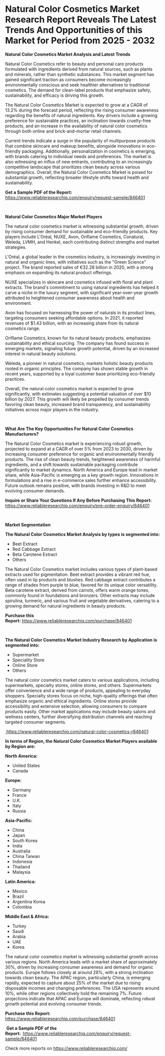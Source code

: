 <p><h1>Natural Color Cosmetics Market Research Report Reveals The Latest Trends And Opportunities of this Market for Period from 2025 - 2032</h1></p><p><strong>Natural Color Cosmetics Market Analysis and Latest Trends</strong></p>
<p><p>Natural Color Cosmetics refer to beauty and personal care products formulated with ingredients derived from natural sources, such as plants and minerals, rather than synthetic substances. This market segment has gained significant traction as consumers become increasingly environmentally conscious and seek healthier alternatives to traditional cosmetics. The demand for clean-label products that emphasize safety, sustainability, and efficacy is driving this growth.</p><p>The Natural Color Cosmetics Market is expected to grow at a CAGR of 13.2% during the forecast period, reflecting the rising consumer awareness regarding the benefits of natural ingredients. Key drivers include a growing preference for sustainable practices, an inclination towards cruelty-free products, and an increase in the availability of natural color cosmetics through both online and brick-and-mortar retail channels.</p><p>Current trends indicate a surge in the popularity of multipurpose products that combine skincare and makeup benefits, alongside innovations in eco-friendly packaging. Additionally, personalization in cosmetics is emerging, with brands catering to individual needs and preferences. The market is also witnessing an influx of new entrants, contributing to an increasingly competitive landscape that prioritizes clean beauty across various demographics. Overall, the Natural Color Cosmetics Market is poised for substantial growth, reflecting broader lifestyle shifts toward health and sustainability.</p></p>
<p><strong>Get a Sample PDF of the Report:&nbsp;</strong> <a href="https://www.reliableresearchiq.com/enquiry/request-sample/846401?utm_campaign=2207&utm_medium=2&utm_source=Github&utm_content=ia&utm_term=08022025&utm_id=natural-color-cosmetics">https://www.reliableresearchiq.com/enquiry/request-sample/846401</a></p>
<p>&nbsp;</p>
<p><strong>Natural Color Cosmetics Major Market Players</strong></p>
<p><p>The natural color cosmetics market is witnessing substantial growth, driven by rising consumer demand for sustainable and eco-friendly products. Key players include L'Oréal, NUXE, Avon, Oriflame Cosmetics, Conatural, Weleda, LVMH, and Henkel, each contributing distinct strengths and market strategies.</p><p>L'Oréal, a global leader in the cosmetics industry, is increasingly investing in natural and organic lines, with initiatives such as the "Green Science" project. The brand reported sales of €32.28 billion in 2020, with a strong emphasis on expanding its natural product offerings.</p><p>NUXE specializes in skincare and cosmetics infused with floral and plant extracts. The brand's commitment to using natural ingredients has helped it carve a niche in the luxury segment, with significant year-over-year growth attributed to heightened consumer awareness about health and environment.</p><p>Avon has focused on harnessing the power of naturals in its product lines, targeting consumers seeking affordable options. In 2021, it reported revenues of $1.43 billion, with an increasing share from its natural cosmetics range.</p><p>Oriflame Cosmetics, known for its natural beauty products, emphasizes sustainability and ethical sourcing. The company has found success in emerging markets, signaling future growth potential, driven by an increased interest in natural beauty solutions.</p><p>Weleda, a pioneer in natural cosmetics, markets holistic beauty products rooted in organic principles. The company has shown stable growth in recent years, supported by a loyal customer base prioritizing eco-friendly practices.</p><p>Overall, the natural color cosmetics market is expected to grow significantly, with estimates suggesting a potential valuation of over $10 billion by 2027. This growth will likely be propelled by consumer trends favoring clean beauty, increased brand transparency, and sustainability initiatives across major players in the industry.</p></p>
<p>&nbsp;</p>
<p><strong>What Are The Key Opportunities For Natural Color Cosmetics Manufacturers?</strong></p>
<p><p>The Natural Color Cosmetics market is experiencing robust growth, projected to expand at a CAGR of over 5% from 2023 to 2030, driven by increasing consumer preference for organic and environmentally friendly products. The rise of clean beauty trends, heightened awareness of harmful ingredients, and a shift towards sustainable packaging contribute significantly to market dynamics. North America and Europe lead in market share, while Asia-Pacific is emerging as a key growth region. Innovations in formulations and a rise in e-commerce sales further enhance accessibility. Future outlook remains positive, with brands investing in R&D to meet evolving consumer demands.</p></p>
<p><strong>Inquire or Share Your Questions If Any Before Purchasing This Report:</strong> <a href="https://www.reliableresearchiq.com/enquiry/pre-order-enquiry/846401?utm_campaign=2207&utm_medium=2&utm_source=Github&utm_content=ia&utm_term=08022025&utm_id=natural-color-cosmetics">https://www.reliableresearchiq.com/enquiry/pre-order-enquiry/846401</a></p>
<p>&nbsp;</p>
<p><strong>Market Segmentation</strong></p>
<p><strong>The Natural Color Cosmetics Market Analysis by types is segmented into:</strong></p>
<p><ul><li>Beet Extract</li><li>Red Cabbage Extract</li><li>Beta Carotene Extract</li><li>Others</li></ul></p>
<p><p>The Natural Color Cosmetics market includes various types of plant-based extracts used for pigmentation. Beet extract provides a vibrant red hue, often used in lip products and blushes. Red cabbage extract contributes a range of shades from purple to blue, favored for its unique color versatility. Beta carotene extract, derived from carrots, offers warm orange tones, commonly found in foundations and bronzers. Other extracts may include spirulina, turmeric, and various fruit and vegetable derivatives, catering to a growing demand for natural ingredients in beauty products.</p></p>
<p><strong>Purchase this Report:&nbsp;</strong><a href="https://www.reliableresearchiq.com/purchase/846401?utm_campaign=2207&utm_medium=2&utm_source=Github&utm_content=ia&utm_term=08022025&utm_id=natural-color-cosmetics">https://www.reliableresearchiq.com/purchase/846401</a></p>
<p>&nbsp;</p>
<p><strong>The Natural Color Cosmetics Market Industry Research by Application is segmented into:</strong></p>
<p><ul><li>Supermarket</li><li>Speciality Store</li><li>Online Store</li><li>Others</li></ul></p>
<p><p>The natural color cosmetics market caters to various applications, including supermarkets, specialty stores, online stores, and others. Supermarkets offer convenience and a wide range of products, appealing to everyday shoppers. Specialty stores focus on niche, high-quality offerings that often emphasize organic and ethical ingredients. Online stores provide accessibility and extensive selection, allowing consumers to compare products easily. Other market applications may include beauty salons and wellness centers, further diversifying distribution channels and reaching targeted consumer segments.</p></p>
<p><a href="https://www.reliableresearchiq.com/natural-color-cosmetics-r846401?utm_campaign=2207&utm_medium=2&utm_source=Github&utm_content=ia&utm_term=08022025&utm_id=natural-color-cosmetics">&nbsp;https://www.reliableresearchiq.com/natural-color-cosmetics-r846401</a></p>
<p><strong>In terms of Region, the Natural Color Cosmetics Market Players available by Region are:</strong></p>
<p>
    <p> <strong> North America: </strong>
        <ul>
            <li>United States</li>
            <li>Canada</li>
        </ul>
        </p> 
    <p> <strong> Europe: </strong>
        <ul>
            <li>Germany</li>
            <li>France</li>
            <li>U.K.</li>
            <li>Italy</li>
            <li>Russia</li>
        </ul>
        </p> 
    <p> <strong> Asia-Pacific: </strong>
        <ul>
            <li>China</li>
            <li>Japan</li>
            <li>South Korea</li>
            <li>India</li>
            <li>Australia</li>
            <li>China Taiwan</li>
            <li>Indonesia</li>
            <li>Thailand</li>
            <li>Malaysia</li>
        </ul>
        </p> 
    <p> <strong> Latin America: </strong>
        <ul>
            <li>Mexico</li>
            <li>Brazil</li>
            <li>Argentina Korea</li>
            <li>Colombia</li>
        </ul>
        </p> 
    <p> <strong> Middle East & Africa: </strong>
        <ul>
            <li>Turkey</li>
            <li>Saudi</li>
            <li>Arabia</li>
            <li>UAE</li>
            <li>Korea</li>
        </ul>
    </p>
    </p>
<p><p>The natural color cosmetics market is witnessing substantial growth across various regions. North America leads with a market share of approximately 30%, driven by increasing consumer awareness and demand for organic products. Europe follows closely at around 28%, with a strong inclination towards clean beauty. The APAC region, particularly China, is emerging rapidly, expected to capture about 25% of the market due to rising disposable incomes and changing preferences. The USA represents around 10%, while other regions collectively hold the remaining 7%. Future projections indicate that APAC and Europe will dominate, reflecting robust growth potential and evolving consumer trends.</p></p>
<p><strong>Purchase this Report: </strong><a href="https://www.reliableresearchiq.com/purchase/846401?utm_campaign=2207&utm_medium=2&utm_source=Github&utm_content=ia&utm_term=08022025&utm_id=natural-color-cosmetics">https://www.reliableresearchiq.com/purchase/846401</a></p>
<p>&nbsp;<strong>Get a Sample PDF of the Report:&nbsp;&nbsp;</strong><a href="https://www.reliableresearchiq.com/enquiry/request-sample/846401?utm_campaign=2207&utm_medium=2&utm_source=Github&utm_content=ia&utm_term=08022025&utm_id=natural-color-cosmetics">https://www.reliableresearchiq.com/enquiry/request-sample/846401</a></p>
<p><strong></strong></p>
<p>Check more reports on <a href="https://www.reliableresearchiq.com/?utm_campaign=2207&utm_medium=2&utm_source=Github&utm_content=ia&utm_term=08022025&utm_id=natural-color-cosmetics">https://www.reliableresearchiq.com/</a></p>